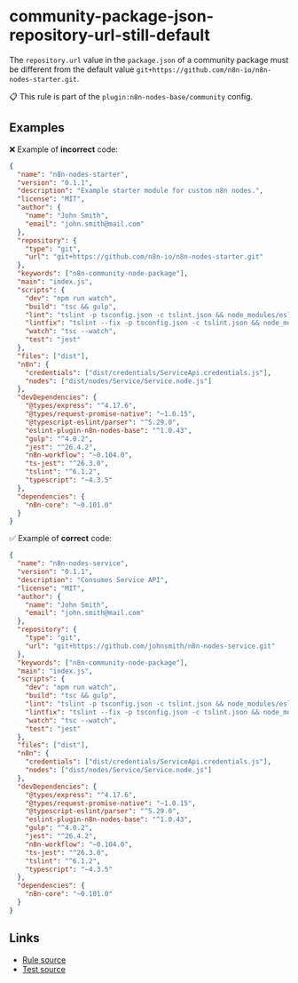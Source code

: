 [//]: # "File generated from a template. Do not edit this file directly."

# community-package-json-repository-url-still-default

The `repository.url` value in the `package.json` of a community package must be different from the default value `git+https://github.com/n8n-io/n8n-nodes-starter.git`.

📋 This rule is part of the `plugin:n8n-nodes-base/community` config.

## Examples

❌ Example of **incorrect** code:

```json
{
  "name": "n8n-nodes-starter",
  "version": "0.1.1",
  "description": "Example starter module for custom n8n nodes.",
  "license": "MIT",
  "author": {
    "name": "John Smith",
    "email": "john.smith@mail.com"
  },
  "repository": {
    "type": "git",
    "url": "git+https://github.com/n8n-io/n8n-nodes-starter.git"
  },
  "keywords": ["n8n-community-node-package"],
  "main": "index.js",
  "scripts": {
    "dev": "npm run watch",
    "build": "tsc && gulp",
    "lint": "tslint -p tsconfig.json -c tslint.json && node_modules/eslint/bin/eslint.js ./nodes",
    "lintfix": "tslint --fix -p tsconfig.json -c tslint.json && node_modules/eslint/bin/eslint.js --fix ./nodes",
    "watch": "tsc --watch",
    "test": "jest"
  },
  "files": ["dist"],
  "n8n": {
    "credentials": ["dist/credentials/ServiceApi.credentials.js"],
    "nodes": ["dist/nodes/Service/Service.node.js"]
  },
  "devDependencies": {
    "@types/express": "^4.17.6",
    "@types/request-promise-native": "~1.0.15",
    "@typescript-eslint/parser": "^5.29.0",
    "eslint-plugin-n8n-nodes-base": "^1.0.43",
    "gulp": "^4.0.2",
    "jest": "^26.4.2",
    "n8n-workflow": "~0.104.0",
    "ts-jest": "^26.3.0",
    "tslint": "^6.1.2",
    "typescript": "~4.3.5"
  },
  "dependencies": {
    "n8n-core": "~0.101.0"
  }
}
```

✅ Example of **correct** code:

```json
{
  "name": "n8n-nodes-service",
  "version": "0.1.1",
  "description": "Consumes Service API",
  "license": "MIT",
  "author": {
    "name": "John Smith",
    "email": "john.smith@mail.com"
  },
  "repository": {
    "type": "git",
    "url": "git+https://github.com/johnsmith/n8n-nodes-service.git"
  },
  "keywords": ["n8n-community-node-package"],
  "main": "index.js",
  "scripts": {
    "dev": "npm run watch",
    "build": "tsc && gulp",
    "lint": "tslint -p tsconfig.json -c tslint.json && node_modules/eslint/bin/eslint.js ./nodes",
    "lintfix": "tslint --fix -p tsconfig.json -c tslint.json && node_modules/eslint/bin/eslint.js --fix ./nodes",
    "watch": "tsc --watch",
    "test": "jest"
  },
  "files": ["dist"],
  "n8n": {
    "credentials": ["dist/credentials/ServiceApi.credentials.js"],
    "nodes": ["dist/nodes/Service/Service.node.js"]
  },
  "devDependencies": {
    "@types/express": "^4.17.6",
    "@types/request-promise-native": "~1.0.15",
    "@typescript-eslint/parser": "^5.29.0",
    "eslint-plugin-n8n-nodes-base": "^1.0.43",
    "gulp": "^4.0.2",
    "jest": "^26.4.2",
    "n8n-workflow": "~0.104.0",
    "ts-jest": "^26.3.0",
    "tslint": "^6.1.2",
    "typescript": "~4.3.5"
  },
  "dependencies": {
    "n8n-core": "~0.101.0"
  }
}
```

## Links

- [Rule source](../../lib/rules/community-package-json-repository-url-still-default.ts)
- [Test source](../../tests/community-package-json-repository-url-still-default.test.ts)
